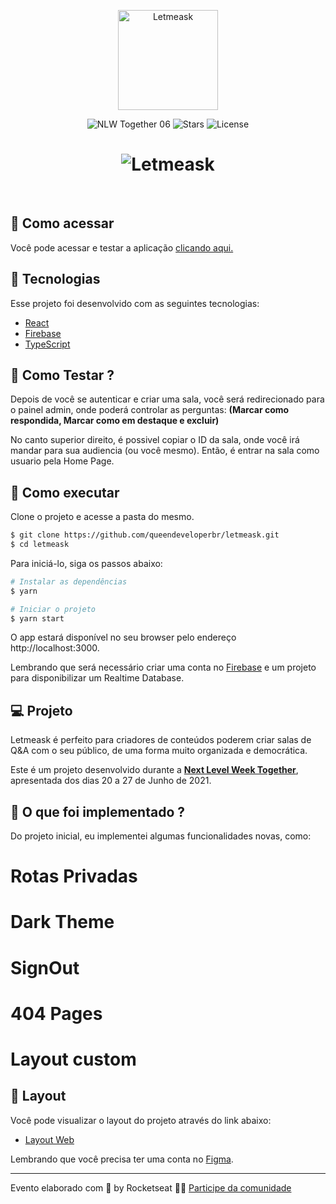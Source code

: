 <p align="center">
  <img alt="Letmeask" src="https://raw.githubusercontent.com/rocketseat-education/nlw-06-reactjs/master/.github/logo.svg" width="160px">
</p>

<p align="center">
  <img src="https://img.shields.io/static/v1?label=NLW&message=06&color=8257E5&labelColor=000000" alt="NLW Together 06" />
  
  <img src="https://img.shields.io/github/stars/queendeveloperbr/letmeask?label=stars&message=MIT&color=8257E5&labelColor=000000" alt="Stars">

  <img  src="https://img.shields.io/static/v1?label=license&message=MIT&color=8257E5&labelColor=000000" alt="License">   
</p>

<h1 align="center">
    <img alt="Letmeask" src="https://raw.githubusercontent.com/rocketseat-education/nlw-06-reactjs/master/.github/cover.svg" />
</h1>

<br>

## 🚀 Como acessar

Você pode acessar e testar a aplicação [clicando aqui.](https://letmeask-d33d3.web.app/)

## 🧪 Tecnologias

Esse projeto foi desenvolvido com as seguintes tecnologias:

- [React](https://reactjs.org)
- [Firebase](https://firebase.google.com/)
- [TypeScript](https://www.typescriptlang.org/)

## 🚀 Como Testar ?

Depois de você se autenticar e criar uma sala, você será redirecionado para o painel admin, onde poderá controlar as perguntas: 
**(Marcar como respondida, Marcar como em destaque e excluir)**

No canto superior direito, é possivel copiar o ID da sala, onde você irá mandar para sua audiencia (ou você mesmo).
Então, é entrar na sala como usuario pela Home Page.

## 🚀 Como executar

Clone o projeto e acesse a pasta do mesmo.

```bash
$ git clone https://github.com/queendeveloperbr/letmeask.git
$ cd letmeask
```

Para iniciá-lo, siga os passos abaixo:
```bash
# Instalar as dependências
$ yarn

# Iniciar o projeto
$ yarn start
```
O app estará disponível no seu browser pelo endereço http://localhost:3000.

Lembrando que será necessário criar uma conta no [Firebase](https://firebase.google.com/) e um projeto para disponibilizar um Realtime Database.

## 💻 Projeto

Letmeask é perfeito para criadores de conteúdos poderem criar salas de Q&A com o seu público, de uma forma muito organizada e democrática. 

Este é um projeto desenvolvido durante a **[Next Level Week Together](https://nextlevelweek.com/)**, apresentada dos dias 20 a 27 de Junho de 2021.

## 🚀 O que foi implementado ?

Do projeto inicial, eu implementei algumas funcionalidades novas, como:

# Rotas Privadas
# Dark Theme
# SignOut
# 404 Pages
# Layout custom


## 🔖 Layout

Você pode visualizar o layout do projeto através do link abaixo:

- [Layout Web](https://www.figma.com/file/u0BQK8rCf2KgzcukdRRCWh/Letmeask/duplicate) 

Lembrando que você precisa ter uma conta no [Figma](http://figma.com/).


---

Evento elaborado com 💜 by Rocketseat 👋🏻 [Participe da comunidade](https://discord.gg/gKUVrzrPrU)
